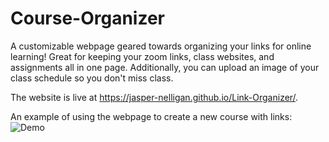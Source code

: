 # Course-Organizer
A customizable webpage geared towards organizing your links for online learning! Great for keeping your 
zoom links, class websites, and assignments all in one page. Additionally, you can upload an image of your
class schedule so you don't miss class.

The website is live at https://jasper-nelligan.github.io/Link-Organizer/.

An example of using the webpage to create a new course with links:
![Demo](https://i.imgur.com/o1Bsc5h.gif)


